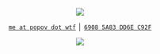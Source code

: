 <p align="center">
   <a href="https://popov.wtf/">
   <img src="https://popov.wtf/assets/gh-avatar.svg?v=1" />
   </a>
</p>

<p align="center">
   <a href="mailto:me@popov.wtf"><code>me at popov dot wtf</code></a> │ <a href="https://keybase.io/tolkonepiu/pgp_keys.asc?fingerprint=043a45e06c414c3ec9df498269085a83dd6ec92f"><code>6908 5A83 DD6E C92F</code></a>
</p>

<p align="center">
<img src="https://streak-stats.demolab.com?user=tolkonepiu&theme=transparent&hide_border=true&date_format=j%20M%5B%20Y%5D"/>
</p>
